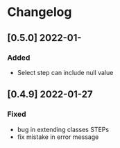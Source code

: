 # Changelog
<!-- https://keepachangelog.com/en/1.0.0/ -->

## [0.5.0]  2022-01-
### Added
- Select step can include null value

## [0.4.9]  2022-01-27
### Fixed
- bug in extending classes STEPs
- fix mistake in error message
